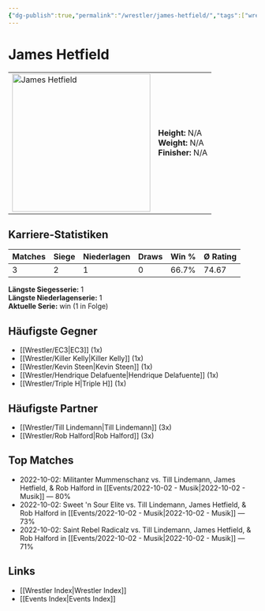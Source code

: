 ```yaml
---
{"dg-publish":true,"permalink":"/wrestler/james-hetfield/","tags":["wrestler"],"noteIcon":"","created":"2025-08-11T09:33:19.259+02:00"}
---
```



# James Hetfield

<table>
<tr>
<td><img src="James Hetfield.png" width="280" alt="James Hetfield"></td>
<td>
<b>Height:</b> N/A<br>
<b>Weight:</b> N/A<br>
<b>Finisher:</b> N/A<br>
</td>
</tr>
</table>

## Karriere-Statistiken

| Matches | Siege | Niederlagen | Draws | Win % | Ø Rating |
|---------|-------|-------------|-------|-------|-----------|
| 3 | 2 | 1 | 0 | 66.7% | 74.67 |

**Längste Siegesserie:** 1<br>**Längste Niederlagenserie:** 1<br>**Aktuelle Serie:** win (1 in Folge)


## Häufigste Gegner
- [[Wrestler/EC3\|EC3]] (1x)
- [[Wrestler/Killer Kelly\|Killer Kelly]] (1x)
- [[Wrestler/Kevin Steen\|Kevin Steen]] (1x)
- [[Wrestler/Hendrique Delafuente\|Hendrique Delafuente]] (1x)
- [[Wrestler/Triple H\|Triple H]] (1x)

## Häufigste Partner
- [[Wrestler/Till Lindemann\|Till Lindemann]] (3x)
- [[Wrestler/Rob Halford\|Rob Halford]] (3x)

## Top Matches
- 2022-10-02: Militanter Mummenschanz vs. Till Lindemann, James Hetfield, & Rob Halford in [[Events/2022-10-02 - Musik\|2022-10-02 - Musik]] — 80%
- 2022-10-02: Sweet 'n Sour Elite vs. Till Lindemann, James Hetfield, & Rob Halford in [[Events/2022-10-02 - Musik\|2022-10-02 - Musik]] — 73%
- 2022-10-02: Saint Rebel Radicalz vs. Till Lindemann, James Hetfield, & Rob Halford in [[Events/2022-10-02 - Musik\|2022-10-02 - Musik]] — 71%

## Links
- [[Wrestler Index\|Wrestler Index]]
- [[Events Index\|Events Index]]
